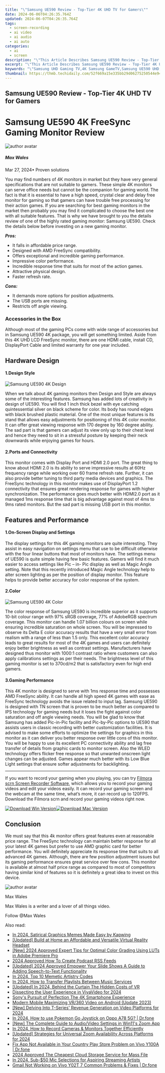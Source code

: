 ```yaml
---
title: "\"Samsung UE590 Review - Top-Tier 4K UHD TV for Gamers\""
date: 2024-06-06T04:26:35.764Z
updated: 2024-06-07T04:26:35.764Z
tags: 
  - screen-recording
  - ai video
  - ai audio
  - ai auto
categories: 
  - ai
  - screen
description: "\"This Article Describes Samsung UE590 Review - Top-Tier 4K UHD TV for Gamers\""
excerpt: "\"This Article Describes Samsung UE590 Review - Top-Tier 4K UHD TV for Gamers\""
keywords: "\"Samsung UHD Gaming TV,4K Samsung GameTV,Samsung UE590 UHD,Top-Tier Samsung UHD,Gamers' Samsung 4K TV,Samsung UHD Gamer Screen,UE590 Samsung High-Res\""
thumbnail: https://thmb.techidaily.com/52f669a15e335bb29d06275250544e9470586ee079bd1c12147b53606781363c.jpg
---
```


## Samsung UE590 Review - Top-Tier 4K UHD TV for Gamers

# Samsung UE590 4K FreeSync Gaming Monitor Review

![author avatar](https://images.wondershare.com/filmora/article-images/max-wales-author.jpg)

##### Max Wales

 Mar 27, 2024• Proven solutions

 You may find numbers of 4K monitors in market but they have very general specifications that are not suitable to gamers. These simple 4K monitors can serve office needs but cannot be the companion for gaming world. The fact is that it is essential to have a high speed, crystal clear and delay free monitor for gaming so that gamers can have trouble free processing for their action games. If you are searching for best gaming monitors in the market then probably you may find it complicated to choose the best one with all suitable features. That is why we have brought to you the details review of one of the highly rated gaming monitor: Samsung UE590\. Check the details below before investing on a new gaming monitor.

**_Pros:_**

* It falls in affordable price range.
* Designed with AMD FreeSync compatibility.
* Offers exceptional and incredible gaming performance.
* Impressive color performance.
* Incredible response time that suits for most of the action games.
* Attractive physical design.
* Faster refresh rate.

**_Cons:_**

* It demands more options for position adjustments.
* The USB ports are missing.
* Restricts off angle viewing.

### Accessories in the Box

 Although most of the gaming PCs come with wide range of accessories but in Samsung UE590 4K package, you will get something limited. Aside from this 4K UHD LCD FreeSync monitor, there are one HDMI cable, install CD, DisplayPort Cable and limited warranty for one year included.

## Hardware Design

#### 1.Design Style

![ Samsung UE590 4K Design](https://images.wondershare.com/filmora/article-images/samsung-ue590-4k-monitor-design.jpg)

 When we talk about 4K gaming monitors then Design and Style are always some of the interesting features. Samsung has added lots of creativity in design of UE590\. You will find 1 inch thick bezel with eye catching quintessential silver on black scheme for color. Its body has round edges with black brushed plastic material. One of the most unique features is its stand that allows easy adjustments for positioning of this 4K color monitor. It can offer great viewing response with 170 degree by 160 degree ability. The sad part is that gamers can adjust its view only up to their chest level and hence they need to sit in a stressful posture by keeping their neck downwards while enjoying games for hours.

#### 2.Ports and Connectivity

 This monitor comes with Display Port and HDMI 2.0 port. The great thing to know about HDMI 2.0 is its ability to serve impressive results at 60Hz frequency range while working over 60 frame refresh rate. Further, it can also provide better tuning to third party media devices and graphics. The FreeSync technology in this monitor makes use of DisplayPort 1.2 connectivity that ensures great rendering response for games with higher synchronization. The performance goes much better with HDMI2.0 port as it managed 1ms response time that is big advantage against most of 4ms to 9ms rated monitors. But the sad part is missing USB port in this monitor.

## Features and Performance

#### 1.On-Screen Display and Settings

 The display settings for this 4K gaming monitors are quite interesting. They assist in easy navigation on settings menu that use to be difficult otherwise with the four linear buttons that most of monitors have. The settings menu of UE590 is quite simple having few basic features. Gamers will find it much easier to access settings like Pic – in- Pic display as well as Magic Angle setting. Note that this recently introduced Magic Angle technology help to alter screen lighting as per the position of display monitor. This feature helps to provide better accuracy for color response of the system.

#### 2.Color

![ Samsung UE590 4K Color](https://images.wondershare.com/filmora/article-images/samsung-ue590-4k-color-accuracy.jpg)

 The color response of Samsung UE590 is incredible superior as it supports 10-bit colour range with 97% sRGB coverage, 77% of AdobeRGB spectrum coverage. This monitor can handle 1.07 billion colours on screen while ensuring incredible saturation on whole screen. You will be impressed to observe its Delta E color accuracy results that have a very small error from realism with a range of less than 1.5 only. This excellent color accuracy leads to great results for most of the 4K games and users can definitely enjoy better brightness as well as contrast settings. Manufacturers have designed thus monitor with 1000:1 contrast ratio where customers can also apply calibrations settings as per their needs. The brightness level of this gaming monitor is set to 370cd/m2 that is satisfactory even for high end gamers.

#### 3.Gaming Performance

 This 4K monitor is designed to serve with 1ms response time and possesses AMD FreeSync ability. It can handle all high speed 4K games with ease as FreeSync technology avoids the issue related to input lag. Samsung UE590 is designed with TN screen that is proven to be much better as compared to IPS technology for gaming needs but it loses the fight against color saturation and off angle viewing needs. You will be glad to know that Samsung has added Pic-in-Pic facility and Pic-by-Pic options to UE590 that assists users in classic recording with better customization facilities. It is advised to make some efforts to optimize the settings for graphics in this monitor as it can deliver you better response over little cons of this monitor. You will be happy to use its excellent PC connectivity ability and lag free transfer of details from graphic cards to monitor screen. Also the WLED technology offers flicker free response so that unwanted onscreen light changes can be adjusted. Games appear much better with its Low Blue Light settings that ensure softer adjustments for backlighting.

---

 If you want to record your gaming when you playing, you can try [Filmora scrn Screen Recorder Software](https://tools.techidaily.com/wondershare/filmora/download/), which allows you to record your gaming videos and edit your videos easily. It can record your gaming screen and the webcam at the same time, what’s more, it can record up to 120FPS. Download the Filmora scrn and record your gaming videos right now.

[![Download Win Version](https://images.wondershare.com/filmora/guide/download-btn-rose-win.png)](https://tools.techidaily.com/wondershare/filmora/download/)[![Download Mac Version](https://images.wondershare.com/filmora/guide/download-btn-rose-mac.png)](https://download.wondershare.com/filmora-scrn%5Ffull3236.exe)

## Conclusion

 We must say that this 4k monitor offers great features even at reasonable price range. The FreeSync technology can maintain better response for all your latest 4K games but prefer to use AMD graphic card for better performance. You will definitely appreciate its response time that suits to all advanced 4K games. Although, there are few position adjustment issues but its gaming performance ensures great service over few cons. This monitor is available at almost half price range as compared to most of competitors having similar kind of features so it is definitely a great idea to invest on this device.

![author avatar](https://images.wondershare.com/filmora/article-images/max-wales-author.jpg)

Max Wales

Max Wales is a writer and a lover of all things video.

Follow @Max Wales


<ins class="adsbygoogle"
     style="display:block"
     data-ad-format="autorelaxed"
     data-ad-client="ca-pub-7571918770474297"
     data-ad-slot="1223367746"></ins>



<ins class="adsbygoogle"
     style="display:block"
     data-ad-client="ca-pub-7571918770474297"
     data-ad-slot="8358498916"
     data-ad-format="auto"
     data-full-width-responsive="true"></ins>


<span class="atpl-alsoreadstyle">Also read:</span>
<div><ul>
<li><a href="https://vp-tips.techidaily.com/in-2024-satirical-graphics-memes-made-easy-by-kapwing/"><u>In 2024, Satirical Graphics  Memes Made Easy by Kapwing</u></a></li>
<li><a href="https://vp-tips.techidaily.com/updated-build-at-home-an-affordable-and-versatile-virtual-reality-headset/"><u>[Updated] Build at Home an Affordable and Versatile Virtual Reality Headset</u></a></li>
<li><a href="https://vp-tips.techidaily.com/new-2024-approved-expert-tips-for-optimal-color-grading-using-luts-in-adobe-premiere-pro/"><u>[New] 2024 Approved  Expert Tips for Optimal Color Grading Using LUTs in Adobe Premiere Pro</u></a></li>
<li><a href="https://vp-tips.techidaily.com/2024-approved-how-to-create-podcast-rss-feeds/"><u>2024 Approved  How To Create Podcast RSS Feeds</u></a></li>
<li><a href="https://vp-tips.techidaily.com/updated-2024-approved-empower-your-slide-shows-a-guide-to-adding-speech-to-text-functionality/"><u>[Updated] 2024 Approved  Empower Your Slide Shows  A Guide to Adding Speech-to-Text Functionality</u></a></li>
<li><a href="https://vp-tips.techidaily.com/in-2024-top-10-memetic-artistry-codes/"><u>In 2024, Top 10 Memetic Artistry Codes</u></a></li>
<li><a href="https://vp-tips.techidaily.com/in-2024-how-to-transfer-playlists-between-music-services/"><u>In 2024, How to Transfer Playlists Between Music Services</u></a></li>
<li><a href="https://vp-tips.techidaily.com/updated-in-2024-behind-the-curtain-the-hidden-costs-of-vr/"><u>[Updated] In 2024, Behind the Curtain  The Hidden Costs of VR</u></a></li>
<li><a href="https://vp-tips.techidaily.com/dissecting-the-user-experience-in-vivavideo-for-2024/"><u>Dissecting the User Experience in VivaVideo for 2024</u></a></li>
<li><a href="https://vp-tips.techidaily.com/sonys-pursuit-of-perfection-the-4k-smartphone-experience/"><u>Sony's Pursuit of Perfection  The 4K Smartphone Experience</u></a></li>
<li><a href="https://extra-resources.techidaily.com/modern-mobile-maximizing-vr360-video-on-android-update-2023/"><u>Modern Mobile  Maximizing VR/360 Video on Android (Update 2023)</u></a></li>
<li><a href="https://facebook-video-footage.techidaily.com/new-delving-into-t-series-revenue-generation-on-video-platforms-for-2024/"><u>[New] Delving Into T-Series' Revenue Generation on Video Platforms for 2024</u></a></li>
<li><a href="https://android-pokemon-go.techidaily.com/in-2024-how-to-use-pokemon-go-joystick-on-oppo-a78-5g-drfone-by-drfone-virtual-android/"><u>In 2024, How to use Pokemon Go Joystick on Oppo A78 5G? | Dr.fone</u></a></li>
<li><a href="https://some-skills.techidaily.com/new-the-complete-guide-to-audiovideo-settings-in-win11s-zoom-app/"><u>[New] The Complete Guide to Audio/Video Settings in Win11's Zoom App</u></a></li>
<li><a href="https://screen-sharing-recording.techidaily.com/in-2024-how-to-record-cameras-and-monitors-together-efficiently/"><u>In 2024, How to Record Cameras & Monitors Together Efficiently</u></a></li>
<li><a href="https://video-capture.techidaily.com/updated-strategies-for-universal-zoom-availability-across-platforms-for-2024/"><u>[Updated] Strategies for Universal Zoom Availability Across Platforms for 2024</u></a></li>
<li><a href="https://howto.techidaily.com/fix-app-not-available-in-your-country-play-store-problem-on-vivo-y100a-drfone-by-drfone-fix-android-problems-fix-android-problems/"><u>Fix App Not Available in Your Country Play Store Problem on Vivo Y100A | Dr.fone</u></a></li>
<li><a href="https://extra-information.techidaily.com/2024-approved-the-cheapest-cloud-storage-service-for-mass-file/"><u>2024 Approved  The Cheapest Cloud Storage Service for Mass File</u></a></li>
<li><a href="https://youtube-stream.techidaily.com/in-2024-sub-50-mic-selections-for-aspiring-streaming-artists/"><u>In 2024, Sub-$50 Mic Selections for Aspiring Streaming Artists</u></a></li>
<li><a href="https://howto.techidaily.com/gmail-not-working-on-vivo-y02t-7-common-problems-and-fixes-drfone-by-drfone-fix-android-problems-fix-android-problems/"><u>Gmail Not Working on Vivo Y02T 7 Common Problems & Fixes | Dr.fone</u></a></li>
</ul></div>
